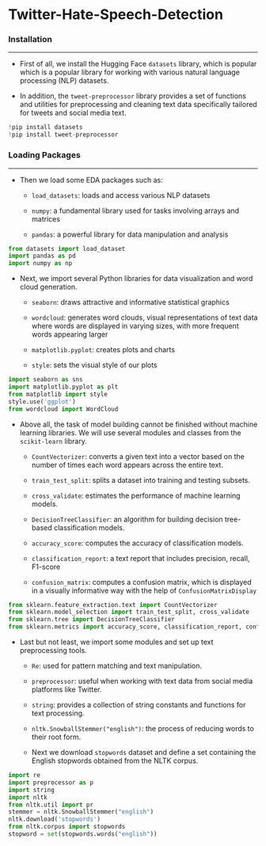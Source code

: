 # Twitter-Hate-Speech-Detection

### Installation
---

- First of all, we install the Hugging Face `datasets` library, which is popular which is a popular library for working with various natural language processing (NLP) datasets. 

- In addition, the `tweet-preprocessor` library provides a set of functions and utilities for preprocessing and cleaning text data specifically tailored for tweets and social media text. 

```python
!pip install datasets
!pip install tweet-preprocessor
```

### Loading Packages
---

- Then we load some EDA packages such as: 
    - `load_datasets`: loads and access various NLP datasets

    - `numpy`: a fundamental library used for tasks involving arrays and matrices 
    
    - `pandas`: a powerful library for data manipulation and analysis
 
```python
from datasets import load_dataset
import pandas as pd
import numpy as np
```

- Next, we import several Python libraries for data visualization and word cloud generation. 
     - `seaborn`: draws attractive and informative statistical graphics

     - `wordcloud`: generates word clouds, visual representations of text data where words are displayed in varying sizes, with more frequent words appearing larger

     - `matplotlib.pyplot`: creates plots and charts

     - `style`: sets the visual style of our plots

```python
import seaborn as sns
import matplotlib.pyplot as plt
from matplotlib import style
style.use('ggplot')
from wordcloud import WordCloud
```

- Above all, the task of model building cannot be finished without machine learning libraries. We will use several modules and classes from the `scikit-learn` library. 

    - `CountVectorizer`: converts a given text into a vector based on the number of times each word appears across the entire text. 
    
    - `train_test_split`: splits a dataset into training and testing subsets. 
    
    - `cross_validate`: estimates the performance of machine learning models. 
    
   - `DecisionTreeClassifier`: an algorithm for building decision tree-based classification models. 
   
   - `accuracy_score`: computes the accuracy of classification models. 
   
   - `classification_report`: a text report that includes precision, recall, F1-score 
   
   - `confusion_matrix`: computes a confusion matrix, which is displayed in a visually informative way with the help of `ConfusionMatrixDisplay`

```python
from sklearn.feature_extraction.text import CountVectorizer
from sklearn.model_selection import train_test_split, cross_validate
from sklearn.tree import DecisionTreeClassifier
from sklearn.metrics import accuracy_score, classification_report, confusion_matrix, ConfusionMatrixDisplay
```

- Last but not least, we import some modules and set up text preprocessing tools. 
    - `Re`: used for pattern matching and text manipulation. 
    
    - `preprocessor`: useful when working with text data from social media platforms like Twitter.

    - `string`: provides a collection of string constants and functions for text processing. 
    
    - `nltk.SnowballStemmer("english")`: the process of reducing words to their root form.
    
    - Next we download `stopwords` dataset and define a set containing the English stopwords obtained from the NLTK corpus.  

```python
import re
import preprocessor as p
import string
import nltk
from nltk.util import pr
stemmer = nltk.SnowballStemmer("english")
nltk.download('stopwords')
from nltk.corpus import stopwords
stopword = set(stopwords.words("english"))
```

